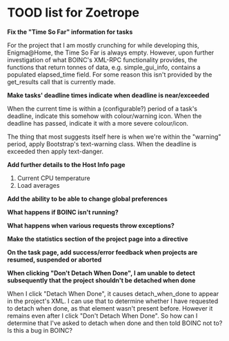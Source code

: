 # TOOD list for Zoetrope

**Fix the "Time So Far" information for tasks**

For the project that I am mostly crunching for while developing this, Enigma@Home, the Time So Far is always empty. However, upon further investigation of what BOINC's XML-RPC functionality provides, the functions that return tonnes of data, e.g. simple\_gui\_info, contains a populated elapsed_time field. For some reason this isn't provided by the get\_results call that is currently made.

**Make tasks' deadline times indicate when deadline is near/exceeded**

When the current time is within a (configurable?) period of a task's deadline, indicate this somehow with colour/warning icon. When the deadline has passed, indicate it with a more severe colour/icon.

The thing that most suggests itself here is when we're within the "warning" period, apply Bootstrap's text-warning class. When the deadline is exceeded then apply text-danger.

**Add further details to the Host Info page**

1. Current CPU temperature
2. Load averages

**Add the ability to be able to change global preferences**

**What happens if BOINC isn't running?**

**What happens when various requests throw exceptions?**

**Make the statistics section of the project page into a directive**

**On the task page, add success/error feedback when projects are resumed, suspended or aborted**

**When clicking "Don't Detach When Done", I am unable to detect subsequently that the project shouldn't be detached when done**

When I click "Detach When Done", it causes detach\_when\_done to appear in the project's XML. I can use that to determine whether I have requested to detach when done, as that element wasn't present before. However it remains even after I click "Don't Detach When Done". So how can I determine that I've asked to detach when done and then told BOINC not to? Is this a bug in BOINC?
